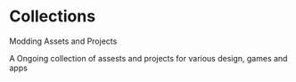 # Collections
 Modding Assets and Projects


 A Ongoing collection of assests and projects for various design, games and apps